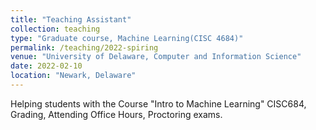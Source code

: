 ```yaml
---
title: "Teaching Assistant"
collection: teaching
type: "Graduate course, Machine Learning(CISC 4684)"
permalink: /teaching/2022-spiring
venue: "University of Delaware, Computer and Information Science"
date: 2022-02-10
location: "Newark, Delaware"
---
```


Helping students with the Course "Intro to Machine Learning" CISC684, Grading, Attending Office Hours, Proctoring exams.
